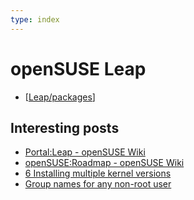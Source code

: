 ```yaml
---
type: index
---
```


# openSUSE Leap

- [[Leap/packages]]

## Interesting posts

- [Portal:Leap - openSUSE Wiki](https://en.opensuse.org/Portal:Leap)
- [openSUSE:Roadmap - openSUSE Wiki](https://en.opensuse.org/openSUSE:Roadmap)
- [6 Installing multiple kernel versions](https://doc.opensuse.org/documentation/leap/reference/single-html/book-reference/index.html#cha-tuning-multikernel)
- [Group names for any non-root user](https://forums.opensuse.org/t/group-names-for-any-non-root-user/104835)

[//begin]: # "Autogenerated link references for markdown compatibility"
[Leap/packages]: packages.md "Leap Package Management"
[//end]: # "Autogenerated link references"
